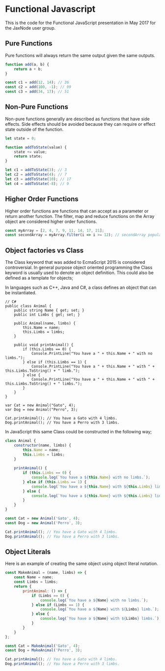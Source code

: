 # Functional Javascript

This is the code for the Functional JavaScript presentation in May 2017 for the JaxNode user group.

## Pure Functions

Pure functions will always return the same output given the same outputs.

```Javascript
function add(a, b) {
    return a + b;
}

const c1 = add(12, 14); // 26
const c2 = add(100, -1); // 99
const c3 = add(34, 17); // 51
```
## Non-Pure Functions

Non-pure functions generally are described as functions that have side effects. Side effects should be avoided because they can require or effect state outside of the function.

```Javascript
let state = 0;

function addToState(value) {
    state += value;
    return state;
}

let c1 = addToState(3); // 3
let c2 = addToState(4); // 7
let c3 = addToState(10); // 17
let c4 = addToState(-8); // 9
```

## Higher Order Functions

Higher order functions are functions that can accept as a parameter or return another function. 
The filter, map and reduce functions on the Array object are considered higher order functions.

```Javascript
const myArray = [2, 4, 7, 9, 11, 14, 17, 21];
const secondArray = myArray.filter(i => i >= 12); // secondArray populated by 14, 17, 21;  
```

## Object factories vs Class

The Class keyword that was added to EcmaScript 2015 is considered controversial. 
In general purpose object oriented programming the Class keyword is usually used to denote an object definition. This could also be defined as a template for objects;

In languages such as C++, Java and C#, a class defines an object that can be instantiated.

```Csharp
// C#
public class Animal {
    public string Name { get; set; }
    public int Limbs { get; set; }
    
    public Animal(name, limbs) {
        this.Name = name;
        this.Limbs = limbs;
    }
    
    public void printAnimal() {
        if (this.Limbs == 0) {
            Console.PrintLine("You have a " + this.Name + " with no limbs.");
        } else if (this.Limbs == 1) {
            Console.PrintLine("You have a " + this.Name + " with " + this.Limbs.ToString() + " limb.");
        } else {
            Console.PrintLine("You have a " + this.Name + " with " + this.Limbs.ToString() + " limbs.");
        }
    }
}

var Cat = new Animal("Gato", 4);
var Dog = new Animal("Perro", 3);

Cat.printAnimal(); // You have a Gato with 4 limbs.
Dog.printAnimal(); // You have a Perro with 3 limbs.
```

In JavaScript this same Class could be constructed in the following way;

```Javascript
class Animal {
    constructor(name, limbs) {
        this.Name = name;
        this.Limbs = limbs;
    }
    
    printAnimal() {
        if (this.Limbs == 0) {
            console.log(`You have a ${this.Name} with no limbs.`);
        } else if (this.Limbs == 1) {
            console.log(`You have a ${this.Name} with ${this.Limbs} limb.`);
        } else {
            console.log(`You have a ${this.Name} with ${this.Limbs} limbs.`);
        }
    }
}

const Cat = new Animal('Gato', 4);
const Dog = new Animal('Perro', 3);

Cat.printAnimal(); // You have a Gato with 4 limbs.
Dog.printAnimal(); // You have a Perro with 3 limbs.
```
## Object Literals

Here is an example of creating the same object using object literal notation.

```Javascript
const MakeAnimal = (name, limbs) => {
    const Name = name;
    const Limbs = limbs;
    return {
        printAnimal: () => {
            if (Limbs == 0) {
                console.log(`You have a ${Name} with no limbs.`);
            } else if (Limbs == 1) {
                console.log(`You have a ${Name} with ${Limbs} limb.`);
            } else {
                console.log(`You have a ${Name} with ${Limbs} limbs.`);
            }    
        }    
    }
};

const Cat = MakeAnimal('Gato', 4);
const Dog = MakeAnimal('Perro', 3);

Cat.printAnimal(); // You have a Gato with 4 limbs.
Dog.printAnimal(); // You have a Perro with 3 limbs.
```
